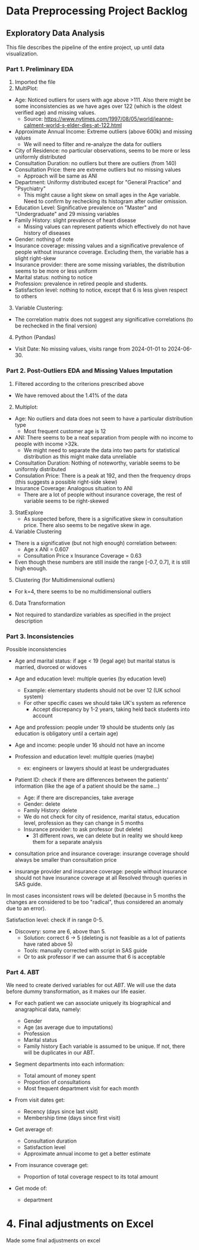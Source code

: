 # Data Preprocessing Project Backlog
## Exploratory Data Analysis
This file describes the pipeline of the entire project, up until data visualization.

### Part 1. Preliminary EDA
1. Imported the file
2. MultiPlot:
- Age: Noticed outliers for users with age above >111. Also there might be some inconsistencies as we have ages over 122 (which is the oldest verified age) and missing values.
    - Source: https://www.nytimes.com/1997/08/05/world/jeanne-calment-world-s-elder-dies-at-122.html
- Approximate Annual Income: Extreme outliers (above 600k) and missing values
    - We will need to filter and re-analyze the data for outliers
- City of Residence: no particular observations, seems to be more or less uniformly distributed
- Consultation Duration: no outliers but there are outliers (from 140)
- Consultation Price: there are extreme outliers but no missing values
    - Approach will be same as ANI
- Department: Uniformy distributed except for "General Practice" and "Psychiatry"
    - This might cause a light skew on small ages in the Age variable. Need to confirm by rechecking its histogram after outlier omission.
- Education Level: Significative prevalence on "Master" and "Undergraduate" and 29 missing variables
- Family History: slight prevalence of heart disease
    - Missing values can represent patients which effectively do not have history of diseases
- Gender: nothing of note
- Insurance coverage: missing values and a significative prevalence of people without insurance coverage. Excluding them, the variable has a slight right-skew
- Insurance provider: there are some missing variables, the distribution seems to be more or less uniform
- Marital status: nothing to notice
- Profession: prevalence in retired people and students.
- Satisfaction level: nothing to notice, except that 6 is less given respect to others
3. Variable Clustering:
- The correlation matrix does not suggest any significative correlations (to be rechecked in the final version)
4. Python (Pandas)
- Visit Date: No missing values, visits range from 2024-01-01 to 2024-06-30.

### Part 2. Post-Outliers EDA and Missing Values Imputation
1. Filtered according to the criterions prescribed above
- We have removed about the 1.41% of the data
2. Multiplot:
- Age: No outliers and data does not seem to have a particular distribution type
    - Most frequent customer age is 12
- ANI: There seems to be a neat separation from people with no income to people with income >32k.
    - We might need to separate the data into two parts for statistical distribution as this might make data unreliable
- Consultation Duration: Nothing of noteworthy, variable seems to be uniformly distributed
- Consulation Price: There is a peak at 192, and then the frequency drops (this suggests a possible right-side skew)
- Insurance Coverage: Analogous situation to ANI
    - There are a lot of people without insurance coverage, the rest of variable seems to be right-skewed
3. StatExplore
    - As suspected before, there is a significative skew in consultation price. There also seems to be negative skew in age.
4. Variable Clustering
- There is a significative (but not high enough) correlation between:
    - Age x ANI = 0.607
    - Consultation Price x Insurance Coverage = 0.63
- Even though these numbers are still inside the range [-0.7, 0.7], it is still high enough.
5. Clustering (for Multidimensional outliers)
- For k=4, there seems to be no multidimensional outliers
6. Data Transformation
- Not required to standardize variables as specified in the project description

### Part 3. Inconsistencies
Possible inconsistencies
- Age and marital status: if age < 19 (legal age) but marital status is married, divorced or widoves
- Age and education level: multiple queries (by education level)
    - Example: elementary students should not be over 12 (UK school system)
    - For other specific cases we should take UK's system as reference
        - Accept discrepancy by 1-2 years, taking held back students into account
- Age and profession: people under 19 should be students only (as education is obligatory until a certain age)
- Age and income: people under 16 should not have an income
- Profession and education level: multiple queries (maybe)
    - ex: engineers or lawyers should at least be undergraduates

- Patient ID: check if there are differences between the patients' information (like the age of a patient should be the same...)
    - Age: if there are discrepancies, take average
    - Gender: delete 
    - Family History: delete
    - We do not check for city of residence, marital status, education level, profession as they can change in 5 months
    - Insurance provider: to ask professor (but delete)
        - 31 different rows, we can delete but in reality we should keep them for a separate analysis

- consultation price and insurance coverage: insurange coverage should always be smaller than consultation price
- insurange provider and insurance coverage: people without insurance should not have insurance coverage at all
Resolved through queries in SAS guide.

In most cases inconsistent rows will be deleted (because in 5 months the changes are considered to be too "radical", thus considered an anomaly due to an error).

Satisfaction level: check if in range 0-5.
- Discovery: some are 6, above than 5.
    - Solution: correct 6 -> 5 (deleting is not feasible as a lot of patients have rated above 5) 
    - Tools: manually corrected with script in SAS guide
    - Or to ask professor if we can assume that 6 is acceptable


### Part 4. ABT
We need to create derived variables for out *ABT*. We will use the data before dummy transformation, as it makes our life easier.
- For each patient we can associate uniquely its biographical and anagraphical data, namely:
    - Gender
    - Age (as average due to imputations)
    - Profession
    - Marital status
    - Family history
Each variable is assumed to be unique. If not, there will be duplicates in our ABT.

- Segment departments into each information:
    - Total amount of money spent
    - Proportion of consultations
    - Most frequent department visit for each month
- From visit dates get:
    - Recency (days since last visit)
    - Membership time (days since first visit)
- Get average of:
    - Consultation duration
    - Satisfaction level
    - Approximate annual income to get a better estimate
- From insurance coverage get:
    - Proportion of total coverage respect to its total amount
- Get mode of:
    - department

# 4. Final adjustments on Excel
Made some final adjustments on excel